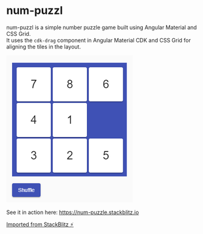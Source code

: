 # num-puzzl

num-puzzl is a simple number puzzle game built using Angular Material and CSS Grid. <br>
It uses the `cdk-drag` component in Angular Material CDK and CSS Grid for aligning the tiles in the layout.

<p>
  <img src="./img/num-puzzle.png" alt="num puzzle" width="333">
</p>

See it in action here: https://num-puzzle.stackblitz.io

[Imported from StackBlitz ⚡️](https://stackblitz.com/@Ndibui)

